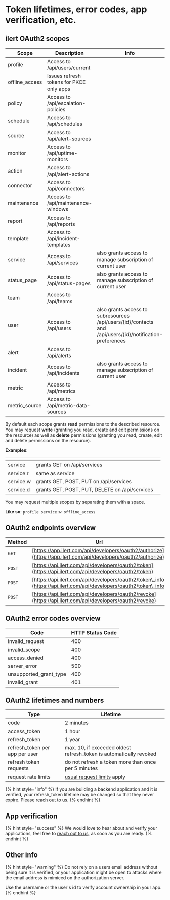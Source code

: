 # Token lifetimes, error codes, app verification, etc.

## ilert OAuth2 scopes

| Scope           | Description                              | Info                                                                                                     |
| --------------- | ---------------------------------------- | -------------------------------------------------------------------------------------------------------- |
| profile         | Access to /api/users/current             |                                                                                                          |
| offline\_access | Issues refresh tokens for PKCE only apps |                                                                                                          |
| policy          | Access to /api/escalation-policies       |                                                                                                          |
| schedule        | Access to /api/schedules                 |                                                                                                          |
| source          | Access to /api/alert-sources             |                                                                                                          |
| monitor         | Access to /api/uptime-monitors           |                                                                                                          |
| action          | Access to /api/alert-actions             |                                                                                                          |
| connector       | Access to /api/connectors                |                                                                                                          |
| maintenance     | Access to /api/maintenance-windows       |                                                                                                          |
| report          | Access to /api/reports                   |                                                                                                          |
| template        | Access to /api/incident-templates        |                                                                                                          |
| service         | Access to /api/services                  | also grants access to manage subscription of current user                                                |
| status\_page    | Access to /api/status-pages              | also grants access to manage subscription of current user                                                |
| team            | Access to /api/teams                     |                                                                                                          |
| user            | Access to /api/users                     | also grants access to subresources /api/users/{id}/contacts and /api/users/{id}/notification-preferences |
| alert           | Access to /api/alerts                    |                                                                                                          |
| incident        | Access to /api/incidents                 | also grants access to manage subscription of current user                                                |
| metric          | Access to /api/metrics                   |                                                                                                          |
| metric\_source  | Access to /api/metric-data-sources       |                                                                                                          |

By default each scope grants **read** permissions to the described resource.\
You may request **write** (granting you read, create and edit permissions on the resource) as well as **delete** permissions (granting you read, create, edit and delete permissions on the resource).

**Examples**:

<table data-header-hidden><thead><tr><th></th><th></th><th data-hidden></th></tr></thead><tbody><tr><td>service</td><td>grants GET on /api/services</td><td></td></tr><tr><td>service:r</td><td>same as service</td><td></td></tr><tr><td>service:w</td><td>grants GET, POST, PUT on /api/services</td><td></td></tr><tr><td>service:d</td><td>grants GET, POST, PUT, DELETE on /api/services</td><td></td></tr></tbody></table>

You may request multiple scopes by separating them with a space.

**Like so**: `profile service:w offline_access`

## OAuth2 endpoints overview

| Method | Url                                                                                                                |
| ------ | ------------------------------------------------------------------------------------------------------------------ |
| `GET`  | [https://app.ilert.com/api/developers/oauth2/authorize](https://app.ilert.com/api/developers/oauth2/authorize)     |
| `POST` | [https://api.ilert.com/api/developers/oauth2/token](https://api.ilert.com/api/developers/oauth2/token)             |
| `POST` | [https://api.ilert.com/api/developers/oauth2/token\_info](https://api.ilert.com/api/developers/oauth2/token\_info) |
| `POST` | [https://api.ilert.com/api/developers/oauth2/revoke](https://api.ilert.com/api/developers/oauth2/revoke)           |

## OAuth2 error codes overview

| Code                     | HTTP Status Code |
| ------------------------ | ---------------- |
| invalid\_request         | 400              |
| invalid\_scope           | 400              |
| access\_denied           | 400              |
| server\_error            | 500              |
| unsupported\_grant\_type | 400              |
| invalid\_grant           | 401              |

## OAuth2 lifetimes and numbers

<table><thead><tr><th>Type</th><th>Lifetime</th><th data-hidden></th></tr></thead><tbody><tr><td>code</td><td>2 minutes</td><td></td></tr><tr><td>access_token</td><td>1 hour</td><td></td></tr><tr><td>refresh_token</td><td>1 year</td><td></td></tr><tr><td>refresh_token per app per user</td><td>max. 10, if exceeded oldest refresh_token is automatically revoked</td><td></td></tr><tr><td>refresh token requests</td><td>do not refresh a token more than once per 5 minutes</td><td></td></tr><tr><td>request rate limits</td><td><a href="../alertsource-throttle.md">usual request limits</a> apply</td><td></td></tr></tbody></table>

{% hint style="info" %}
If you are building a backend application and it is verified, your refresh\_token lifetime may be changed so that they never expire. Please [reach out to us](../../contact.md).
{% endhint %}

## App verification

{% hint style="success" %}
We would love to hear about and verify your applications, feel free to [reach out to us](../../contact.md), as soon as you are ready.
{% endhint %}

## Other info

{% hint style="warning" %}
Do not rely on a users email address without being sure it is verified, or your application might be open to attacks where the email address is mimiced on the authorization server.

Use the username or the user's id to verify account ownership in your app.
{% endhint %}
